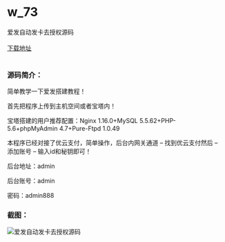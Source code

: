 # w_73
爱发自动发卡去授权源码
<br/></br>
[下载地址](https://www.uuid2.com/73.html "下载地址")
<br/></br>
<h3>源码简介：</h3>
<p>简单教学一下爱发搭建教程！<p>
<p>首先把程序上传到主机空间或者宝塔内！<p>
<p>宝塔搭建的用户推荐配置：Nginx 1.16.0+MySQL 5.5.62+PHP-5.6+phpMyAdmin 4.7+Pure-Ftpd 1.0.49<p>
<p>本程序已经对接了优云支付，简单操作，后台内网关通道 – 找到优云支付然后 – 添加账号 – 输入id和秘钥即可！<p>
<p>后台地址：admin<p>
<p>后台账号：admin<p>
<p>密码：admin888<p>
<h3>截图：</h3>
<img src="https://www.uuid2.com/wp-content/uploads/img/202105/c335b2b614.png" alt="爱发自动发卡去授权源码">
